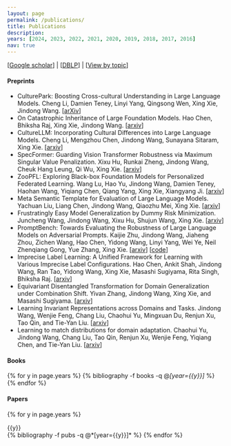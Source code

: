 ```yaml
---
layout: page
permalink: /publications/
title: Publications
description: 
years: [2024, 2023, 2022, 2021, 2020, 2019, 2018, 2017, 2016]
nav: true
---
```


[[Google scholar](https://scholar.google.com/citations?user=hBZ_tKsAAAAJ)] | [[DBLP](https://dblp.org/pid/19/2969-1.html)] | [[View by topic](https://jd92.wang/research/)]

#### Preprints

- CulturePark: Boosting Cross-cultural Understanding in Large Language Models. Cheng Li, Damien Teney, Linyi Yang, Qingsong Wen, Xing Xie, Jindong Wang. [[arXiv](https://arxiv.org/abs/2405.15145)]
- On Catastrophic Inheritance of Large Foundation Models. Hao Chen, Bhiksha Raj, Xing Xie, Jindong Wang. [[arxiv](https://arxiv.org/abs/2402.01909)]
- CultureLLM: Incorporating Cultural Differences into Large Language Models. Cheng Li, Mengzhou Chen, Jindong Wang, Sunayana Sitaram, Xing Xie. [[arxiv](https://arxiv.org/abs/2402.10946)]
- SpecFormer: Guarding Vision Transformer Robustness via Maximum Singular Value Penalization. Xixu Hu, Runkai Zheng, Jindong Wang, Cheuk Hang Leung, Qi Wu, Xing Xie. [[arxiv](https://arxiv.org/abs/2402.03317)]
- ZooPFL: Exploring Black-box Foundation Models for Personalized Federated Learning. Wang Lu, Hao Yu, Jindong Wang, Damien Teney, Haohan Wang, Yiqiang Chen, Qiang Yang, Xing Xie, Xiangyang Ji. [[arxiv](https://arxiv.org/abs/2310.05143)]
- Meta Semantic Template for Evaluation of Large Language Models. Yachuan Liu, Liang Chen, Jindong Wang, Qiaozhu Mei, Xing Xie. [[arxiv](https://arxiv.org/abs/2310.01448)]
- Frustratingly Easy Model Generalization by Dummy Risk Minimization. Juncheng Wang, Jindong Wang, Xixu Hu, Shujun Wang, Xing Xie. [[arxiv](https://arxiv.org/abs/2308.02287)]
- PromptBench: Towards Evaluating the Robustness of Large Language Models on Adversarial Prompts. Kaijie Zhu, Jindong Wang, Jiaheng Zhou, Zichen Wang, Hao Chen, Yidong Wang, Linyi Yang, Wei Ye, Neil Zhenqiang Gong, Yue Zhang, Xing Xie. [[arxiv](https://arxiv.org/abs/2306.04528)] [[code](https://github.com/microsoft/promptbench)]
- Imprecise Label Learning: A Unified Framework for Learning with Various Imprecise Label Configurations. Hao Chen, Ankit Shah, Jindong Wang, Ran Tao, Yidong Wang, Xing Xie, Masashi Sugiyama, Rita Singh, Bhiksha Raj. [[arxiv](https://arxiv.org/abs/2305.12715)]
- Equivariant Disentangled Transformation for Domain Generalization under Combination Shift. Yivan Zhang, Jindong Wang, Xing Xie, and Masashi Sugiyama. [[arxiv](https://arxiv.org/abs/2208.02011)]
- Learning Invariant Representations across Domains and Tasks. Jindong Wang, Wenjie Feng, Chang Liu, Chaohui Yu, Mingxuan Du, Renjun Xu, Tao Qin, and Tie-Yan Liu. [[arxiv](https://arxiv.org/abs/2103.05114)]
- Learning to match distributions for domain adaptation. Chaohui Yu, Jindong Wang, Chang Liu, Tao Qin, Renjun Xu, Wenjie Feng, Yiqiang Chen, and Tie-Yan Liu. [[arxiv](https://arxiv.org/abs/2007.10791)]

#### Books

<div class="publications">

{% for y in page.years %}
  {% bibliography -f books -q @*[year={{y}}]* %}
{% endfor %}

</div>

#### Papers

<div class="publications">

{% for y in page.years %}
  <div>{{y}}</div>
  {% bibliography -f pubs -q @*[year={{y}}]* %}
{% endfor %}

</div>
